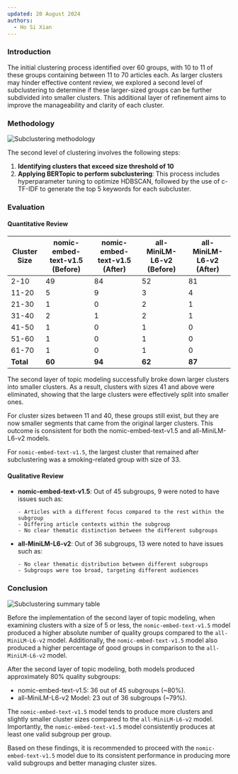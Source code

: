 ```yaml
---
updated: 20 August 2024
authors:
  - Ho Si Xian
---
```


### Introduction

The initial clustering process identified over 60 groups, with 10 to 11 of these groups containing between 11 to 70 articles each. As larger clusters may hinder effective content review, we explored a second level of subclustering to determine if these larger-sized groups can be further subdivided into smaller clusters. This additional layer of refinement aims to improve the manageability and clarity of each cluster.

### Methodology

![Subclustering methodology](../images/method.png)

The second level of clustering involves the following steps:

1. **Identifying clusters that exceed size threshold of 10**
2. **Applying BERTopic to perform subclustering**: This process includes hyperparameter tuning to optimize HDBSCAN, followed by the use of c-TF-IDF to generate the top 5 keywords for each subcluster.

### Evaluation

#### Quantitative Review

| Cluster Size | nomic-embed-text-v1.5 (Before) | nomic-embed-text-v1.5 (After) | all-MiniLM-L6-v2 (Before) | all-MiniLM-L6-v2 (After) |
| ------------ | ------------------------------ | ----------------------------- | ------------------------- | ------------------------ |
| 2-10         | 49                             | 84                            | 52                        | 81                       |
| 11-20        | 5                              | 9                             | 3                         | 4                        |
| 21-30        | 1                              | 0                             | 2                         | 1                        |
| 31-40        | 2                              | 1                             | 2                         | 1                        |
| 41-50        | 1                              | 0                             | 1                         | 0                        |
| 51-60        | 1                              | 0                             | 1                         | 0                        |
| 61-70        | 1                              | 0                             | 1                         | 0                        |
| **Total**    | **60**                         | **94**                        | **62**                    | **87**                   |

The second layer of topic modeling successfully broke down larger clusters into smaller clusters. As a result, clusters with sizes 41 and above were eliminated, showing that the large clusters were effectively split into smaller ones.

For cluster sizes between 11 and 40, these groups still exist, but they are now smaller segments that came from the original larger clusters. This outcome is consistent for both the nomic-embed-text-v1.5 and all-MiniLM-L6-v2 models.

For `nomic-embed-text-v1.5`, the largest cluster that remained after subclustering was a smoking-related group with size of 33.

#### Qualitative Review

- **nomic-embed-text-v1.5**: Out of 45 subgroups, 9 were noted to have issues such as:

      - Articles with a different focus compared to the rest within the subgroup
      - Differing article contexts within the subgroup
      - No clear thematic distinction between the different subgroups

- **all-MiniLM-L6-v2**: Out of 36 subgroups, 13 were noted to have issues such as:

      - No clear thematic distribution between different subgroups
      - Subgroups were too broad, targeting different audiences

### Conclusion

![Subclustering summary table](../images/summary_table.png)

Before the implementation of the second layer of topic modeling, when examining clusters with a size of 5 or less, the `nomic-embed-text-v1.5` model produced a higher absolute number of quality groups compared to the `all-MiniLM-L6-v2` model. Additionally, the `nomic-embed-text-v1.5` model also produced a higher percentage of good groups in comparison to the `all-MiniLM-L6-v2` model.

After the second layer of topic modeling, both models produced approximately 80% quality subgroups:

- nomic-embed-text-v1.5: 36 out of 45 subgroups (~80%).
- all-MiniLM-L6-v2 Model: 23 out of 36 subgroups (~79%).

The `nomic-embed-text-v1.5` model tends to produce more clusters and slightly smaller cluster sizes compared to the `all-MiniLM-L6-v2` model. Importantly, the `nomic-embed-text-v1.5` model consistently produces at least one valid subgroup per group.

Based on these findings, it is recommended to proceed with the `nomic-embed-text-v1.5` model due to its consistent performance in producing more valid subgroups and better managing cluster sizes.
